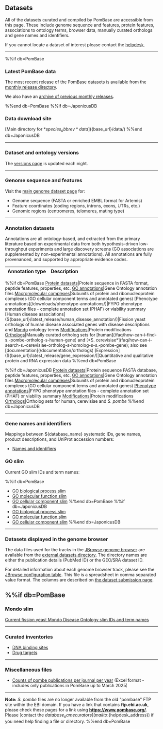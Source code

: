 ## Datasets

All of the datasets curated and compiled by PomBase are accessible from this page.
These include genome sequence and features, protein features,
associations to ontology terms, browser data, manually curated
orthologs and gene names and identifiers.

If you cannot locate a dataset of interest please contact the
[helpdesk](mailto:${helpdesk_address}).

-------

%%if db=PomBase
### Latest PomBase data
The most recent release of the PomBase datasets is available from the
[monthly release directory](${base_url}/latest_release).

We also have an [archive of previous monthly releases](${base_url}/monthly_releases/).

%%end db=PomBase
%%if db=JaponicusDB
### Data download site
[Main directory for *${species_abbrev}* data](${base_url}/data/)
%%end db=JaponicusDB


-------

### Dataset and ontology versions

The [versions page](/internal-details) is updated each night.

-------

### Genome sequence and features

Visit the [main genome dataset page](/downloads/genome-datasets) for:

-  Genome sequence (FASTA or enriched EMBL format for Artemis)
-  Feature coordinates (coding regions, introns, exons, UTRs, etc.)
-  Genomic regions (centromeres, telomeres, mating type)

-------

### Annotation datasets ###

Annotations are all ontology-based, and extracted from the primary
literature based on experimental data from both hypothesis-driven
low-throughput experiments and large discovery screens (GO
associations are supplemented by non-experimental annotations).  All
annotations are fully provenanced, and supported by appropriate
evidence codes.

Annotation type|Description
---------------|-----------
%%if db=PomBase
[Protein datasets](/downloads/protein-datasets)|Protein sequence in FASTA format, peptide features, properties, etc.
[GO annotations](/downloads/go-annotations/)|Gene Ontology annotation files
[Macromolecular complexes](${base_url}/latest_release/macromolecular_complexes/)|Subunits of protein and ribonucleoprotein complexes (GO cellular component terms and annotated genes)
[Phenotype annotations](/downloads/phenotype-annotations/)|FYPO phenotype annotation files - complete annotation set (PHAF) or viability summary
[Human disease associations](${base_url}/latest_release/human_disease_annotation/)|Fission yeast orthologs of human disease associated genes with disease descriptions and [Mondo](https://mondo.monarchinitiative.org/) ontology terms
[Modifications](/downloads/modifications)|Protein modifications
[Orthologs](${base_url}/latest_release/curated_orthologs/)|Manually curated ortholog sets for [human](/faq/how-can-i-find-s.-pombe-ortholog-s-human-gene) and [*S. cerevisiae*](faq/how-can-i-search-s.-cerevisiae-ortholog-s-homolog-s-s.-pombe-gene); also see [documentation](/documentation/orthologs) 
[Expression](${base_url}/latest_release/gene_expression/)|Quantitative and qualitative protein and RNA expression data
%%end db=PomBase

%%if db=JaponicusDB
[Protein datasets](/downloads/protein-datasets)|Protein sequence FASTA database, peptide features, properties, etc.
[GO annotations](/downloads/go-annotations)|Gene Ontology annotation files
[Macromolecular complexes](/data/annotations/Gene_ontology/GO_complexes/)|Subunits of protein and ribonucleoprotein complexes (GO cellular component terms and annotated genes)
[Phenotype annotations](/downloads/phenotype-annotations)|FYPO phenotype annotation files - complete annotation set (PHAF) or viability summary
[Modifications](/downloads/modifications)|Protein modifications
[Orthologs](/data/orthologs/)|Ortholog sets for human, cerevisiae and *S. pombe*
%%end db=JaponicusDB

-------

### Gene names and identifiers

Mappings between ${database_name} systematic IDs, gene names, product
descriptions, and UniProt accession numbers:

  - [Names and identifiers](downloads/names-and-identifiers)

### GO slim

Current GO slim IDs and term names:

%%if db=PomBase
 - [GO biological process slim](${base_url}/latest_release/gene_ontology/bp_go_slim_terms.tsv)
 - [GO molecular function slim](${base_url}/latest_release/gene_ontology/mf_go_slim_terms.tsv)
 - [GO cellular component slim](${base_url}/latest_release/gene_ontology/cc_go_slim_terms.tsv)
%%end db=PomBase
%%if db=JaponicusDB
 - [GO biological process slim](${base_url}/data/releases/latest/misc/bp_goslim_${species}_ids_and_names.tsv)
 - [GO molecular function slim](${base_url}/data/releases/latest/misc/mf_goslim_${species}_ids_and_names.tsv)
 - [GO cellular component slim](${base_url}/data/releases/latest/misc/cc_goslim_${species}_ids_and_names.tsv)
%%end db=JaponicusDB

-------

### Datasets displayed in the genome browser

The data files used for the tracks in the [JBrowse genome browser](/documentation/JBrowse_quick_start)
are available from the [external datasets directory](${base_url}/data/external_datasets/).
The directory names are either the publication details (PubMed ID) or the
GEO/SRA dataset ID.

For detailed information about each genome browser track, please see the
[JBrowse configuration table](https://github.com/pombase/pombase-config/raw/master/website/jbrowse_track_metadata.csv).
This file is a spreadsheet in comma separated value format.  The
columns are described on [the dataset submission page](/documentation/data-submission-form-for-HTP-sequence-linked-data).


%%if db=PomBase
-------

### Mondo slim
[Current fission yeast Mondo Disease Ontology slim IDs and term names](${base_url}/latest_release/human_disease_annotation/pombe_mondo_disease_slim_terms.tsv)

-------

### Curated inventories

-   [DNA binding sites](/browse-curation/dna-binding-sites.md)
-   [Drug targets](/browse-curation/drugs-known-pombe-targets.md)


-------

### Miscellaneous files

 - [Counts of pombe publications per journal per year](https://www.pombase.org/data/documents/journal_count_with_year.xlsx)
   (Excel format - includes only publications in PomBase up to March 2025) 

-------
  **Note:** *S. pombe* files are no longer available from the old
  "pombase" FTP site within the EBI domain. If you have a link that
  contains **ftp.ebi.ac.uk**, please check these pages for a link
  using **https://www.pombase.org/**. Please [contact the ${database_name}
  curators](mailto:${helpdesk_address}) if you need help finding a
  file or directory.
%%end db=PomBase

